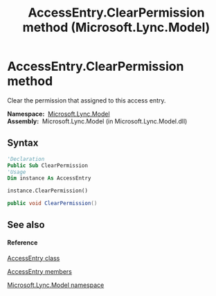 ﻿---
title: AccessEntry.ClearPermission method  (Microsoft.Lync.Model)
TOCTitle: 'ClearPermission method '
ms:assetid: M:Microsoft.Lync.Model.AccessEntry.ClearPermission_DI_3_UC_OCS14MrefLyncWPF
ms:mtpsurl: https://msdn.microsoft.com/en-us/library/microsoft.lync.model.accessentry.clearpermission_di_3_uc_ocs14mreflyncwpf(v=office.15)
ms:contentKeyID: 48599148
ms.date: 07/28/2014
mtps_version: v=office.15
f1_keywords:
- Microsoft.Lync.Model.AccessEntry.ClearPermission
dev_langs:
- CSharp
- JScript
- VB
- other
---

# AccessEntry.ClearPermission method

Clear the permission that assigned to this access entry.

**Namespace:**  [Microsoft.Lync.Model](microsoft-lync-model-namespace_2.md)  
**Assembly:**  Microsoft.Lync.Model (in Microsoft.Lync.Model.dll)

## Syntax

``` vb
'Declaration
Public Sub ClearPermission
'Usage
Dim instance As AccessEntry

instance.ClearPermission()
```

``` csharp
public void ClearPermission()
```

## See also

#### Reference

[AccessEntry class](accessentry-class-microsoft-lync-model_2.md)

[AccessEntry members](accessentry-members-microsoft-lync-model_2.md)

[Microsoft.Lync.Model namespace](microsoft-lync-model-namespace_2.md)

